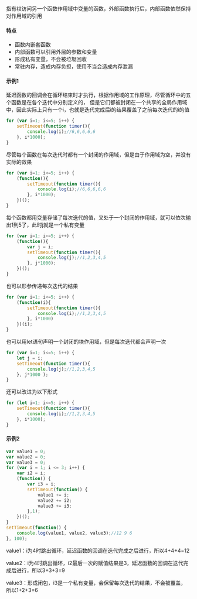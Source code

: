 指有权访问另一个函数作用域中变量的函数，外部函数执行后，内部函数依然保持对作用域的引用

#### 特点

- 函数内嵌套函数
- 内部函数可以引用外层的参数和变量
- 形成私有变量，不会被垃圾回收
- 常驻内存，造成内存负担，使用不当会造成内存泄漏

#### 示例1

延迟函数的回调会在循环结束时才执行，根据作用域的工作原理，尽管循环中的五个函数是在各个迭代中分别定义的， 但是它们都被封闭在一个共享的全局作用域中，因此实际上只有一个i，也就是迭代完成后i的结果覆盖了之前每次迭代的i的值

```js
for (var i=1; i<=5; i++) {     
	setTimeout(function timer(){         
		console.log(i);//6,6,6,6,6
    }, i*1000); 
}
```

尽管每个函数在每次迭代时都有一个封闭的作用域，但是由于作用域为空，并没有实际的效果

```js
for (var i=1; i<=5; i++) {     
	(function(){         
		setTimeout(function timer(){             
		    console.log(i);//6,6,6,6,6       
	    }, i*1000);
    })(); 
}
```

每个函数都用变量存储了每次迭代的值，又处于一个封闭的作用域，就可以依次输出1到5了，此时j就是一个私有变量

```js
for (var i=1; i<=5; i++) {     
	(function(){     
		var j = i;         
		setTimeout(function timer(){           
		    console.log(j);//1,2,3,4,5         
    	}, j*1000);     
    })();
}
```

也可以形参传递每次迭代的结果

```js
for (var i=1; i<=5; i++) {     
	(function(i){       
		setTimeout(function timer(){           
		    console.log(i);//1,2,3,4,5         
    	}, i*1000)
    })(i);
}
```

也可以用let语句声明一个封闭的块作用域，但是每次迭代都会声明一次

```js
for (var i=1; i<=5; i++) {     
	let j = i;
	setTimeout(function timer(){         
    	console.log(j);//1,2,3,4,5     
    }, j*1000 );
}
```

还可以改进为以下形式

```js
for (let i=1; i<=5; i++) {     
	setTimeout(function timer(){         
    	console.log(i);//1,2,3,4,5
    }, i*1000);
}
```

#### 示例2

```js
var value1 = 0;
var value2 = 0;
var value3 = 0;
for (var i = 1; i <= 3; i++) {
    var i2 = i;
    (function() {
        var i3 = i;
        setTimeout(function() {
            value1 += i;
            value2 += i2;
            value3 += i3;
        },1);
    })();
}
setTimeout(function() {
    console.log(value1, value2, value3);//12 9 6
}, 100);
```

value1：i为4时跳出循环，延迟函数的回调在迭代完成之后进行，所以4+4+4=12

value2：i为4时跳出循环，i2最后一次的赋值结果是3，延迟函数的回调在迭代完成后进行，所以3+3+3=9

value3：形成闭包，i3是一个私有变量，会保留每次迭代的结果，不会被覆盖，所以1+2+3=6